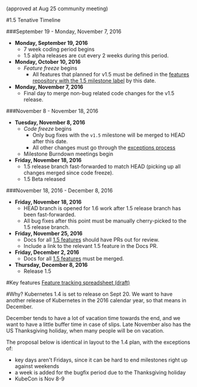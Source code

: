 (approved at Aug 25 community meeting)

#1.5 Tenative Timeline

###September 19 - Monday, November 7, 2016
- **Monday, September 19, 2016**
  - 7 week coding period begins
  - 1.5 alpha releases are cut every 2 weeks during this period.
- **Monday, October 10, 2016**
  - *Feature freeze* begins
    - All features that planned for v1.5 must be defined in the [features repository with the 1.5 milestone label](https://github.com/kubernetes/features/issues?q=is%3Aopen+is%3Aissue+milestone%3Av1.5) by this date.
- **Monday, November 7, 2016**
  - Final day to merge non-bug related code changes for the v1.5 release.

###November 8 - November 18, 2016
- **Tuesday, November 8, 2016**
  - *Code freeze* begins
    - Only bug fixes with the `v1.5` milestone will be merged to HEAD after this date.
    - All other changes must go through the [exceptions process](https://github.com/kubernetes/features/blob/master/EXCEPTIONS.md)
  - Milestone Burndown meetings begin
- **Friday, November 18, 2016**
  - 1.5 release branch fast-forwarded to match HEAD (picking up all changes merged since code freeze).
  - 1.5 Beta released

###November 18, 2016 - December 8, 2016
- **Friday, November 18, 2016**
  - HEAD branch is opened for 1.6 work after 1.5 release branch has been fast-forwarded.
  - All bug fixes after this point must be manually cherry-picked to the 1.5 release branch.
- **Friday, November 25, 2016**
  - Docs for all [1.5 features](https://github.com/kubernetes/features/issues?q=is%3Aopen+is%3Aissue+milestone%3Av1.5) should have PRs out for review.
  - Include a link to the relevant 1.5 feature in the Docs PR.
- **Friday, December 2, 2016**
  - Docs for all [1.5 features](https://github.com/kubernetes/features/issues?q=is%3Aopen+is%3Aissue+milestone%3Av1.5) must be merged.
- **Thursday, December 8, 2016**
  - Release 1.5

#Key features
[Feature tracking spreadsheet (draft)](https://docs.google.com/spreadsheets/d/1g9JU-67ncE4MHMeKnmslm-JO_aKeltv2kg_Dd6VFmKs/edit?usp=sharing)

#Why?
Kubernetes 1.4 is set to release on Sept 20.  We want to have another release of Kubernetes in the 2016 calendar year, so that means in December.

December tends to have a lot of vacation time towards the end, and we want to have a little buffer time in case of slips.  Late November also has the US Thanksgiving holiday, when many people will be on vacation.

The proposal below is identical in layout to the 1.4 plan, with the exceptions of:
- key days aren't Fridays, since it can be hard to end milestones right up against weekends
- a week is added for the bugfix period due to the Thanksgiving holiday
- KubeCon is Nov 8-9
